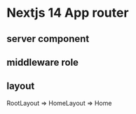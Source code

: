# Nextjs 14 App router

## server component

## middleware role

## layout

RootLayout => HomeLayout => Home

